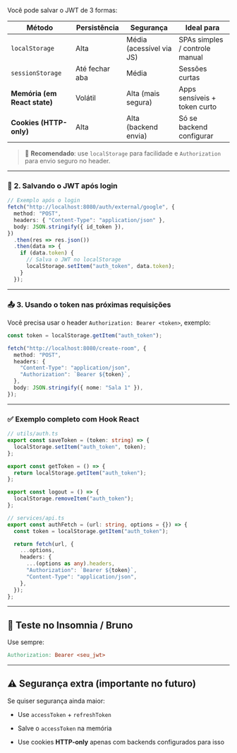 Você pode salvar o JWT de 3 formas:

| Método | Persistência | Segurança | Ideal para |
| --- | --- | --- | --- |
| `localStorage` | Alta | Média (acessível via JS) | SPAs simples / controle manual |
| `sessionStorage` | Até fechar aba | Média | Sessões curtas |
| **Memória (em React state)** | Volátil | Alta (mais segura) | Apps sensíveis + token curto |
| **Cookies (HTTP-only)** | Alta | Alta (backend envia) | Só se backend configurar |

> 🔐 **Recomendado**: use `localStorage` para facilidade e `Authorization` para envio seguro no header.

---

### 💾 **2\. Salvando o JWT após login**

```ts
// Exemplo após o login
fetch("http://localhost:8080/auth/external/google", {
  method: "POST",
  headers: { "Content-Type": "application/json" },
  body: JSON.stringify({ id_token }),
})
  .then(res => res.json())
  .then(data => {
    if (data.token) {
      // Salva o JWT no localStorage
      localStorage.setItem("auth_token", data.token);
    }
  });
```

---

### 📤 **3\. Usando o token nas próximas requisições**

Você precisa usar o header `Authorization: Bearer <token>`, exemplo:

```ts
const token = localStorage.getItem("auth_token");

fetch("http://localhost:8080/create-room", {
  method: "POST",
  headers: {
    "Content-Type": "application/json",
    "Authorization": `Bearer ${token}`,
  },
  body: JSON.stringify({ nome: "Sala 1" }),
});
```

---

### ✅ Exemplo completo com Hook React

```ts
// utils/auth.ts
export const saveToken = (token: string) => {
  localStorage.setItem("auth_token", token);
};

export const getToken = () => {
  return localStorage.getItem("auth_token");
};

export const logout = () => {
  localStorage.removeItem("auth_token");
};
```

```ts
// services/api.ts
export const authFetch = (url: string, options = {}) => {
  const token = localStorage.getItem("auth_token");

  return fetch(url, {
    ...options,
    headers: {
      ...(options as any).headers,
      "Authorization": `Bearer ${token}`,
      "Content-Type": "application/json",
    },
  });
};
```

---

## 🧪 Teste no Insomnia / Bruno

Use sempre:

```makefile
Authorization: Bearer <seu_jwt>
```

---

## ⚠️ Segurança extra (importante no futuro)

Se quiser segurança ainda maior:

-   Use `accessToken` + `refreshToken`
    
-   Salve o `accessToken` na memória
    
-   Use cookies **HTTP-only** apenas com backends configurados para isso
    
